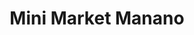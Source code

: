 ---
title: "Mini Market Manano"
url: /santa-cruz-de-la-sierra/mini-market-manano/
shop: Spirituosen
---